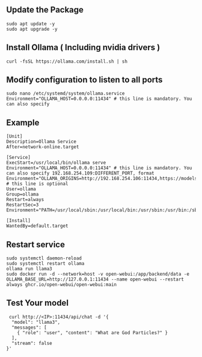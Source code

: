 

## Update the Package
```
sudo apt update -y
sudo apt upgrade -y
```

## Install Ollama ( Including nvidia drivers )

```
curl -fsSL https://ollama.com/install.sh | sh
```

## Modify configuration to listen to all ports
```
sudo nano /etc/systemd/system/ollama.service
Environment="OLLAMA_HOST=0.0.0.0:11434" # this line is mandatory. You can also specify
```
## Example

```
[Unit]
Description=Ollama Service
After=network-online.target

[Service]
ExecStart=/usr/local/bin/ollama serve
Environment="OLLAMA_HOST=0.0.0.0:11434" # this line is mandatory. You can also specify 192.168.254.109:DIFFERENT_PORT, format
Environment="OLLAMA_ORIGINS=http://192.168.254.106:11434,https://models.server.city" # this line is optional
User=ollama
Group=ollama
Restart=always
RestartSec=3
Environment="PATH=/usr/local/sbin:/usr/local/bin:/usr/sbin:/usr/bin:/sbin:/bin:/usr/games:/usr/local/games:/s>

[Install]
WantedBy=default.target
```

## Restart service

```
sudo systemctl daemon-reload
sudo systemctl restart ollama
ollama run llama3
sudo docker run -d --network=host -v open-webui:/app/backend/data -e OLLAMA_BASE_URL=http://127.0.0.1:11434 --name open-webui --restart always ghcr.io/open-webui/open-webui:main
```
## Test Your model

```
 curl http://<IP>:11434/api/chat -d '{
  "model": "llama3",
  "messages": [
    { "role": "user", "content": "What are God Particles?" }
  ],
  "stream": false
}'
```

